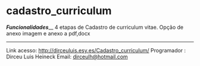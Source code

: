 # cadastro_curriculum

_______________Funcionalidades_________________
4 etapas de Cadastro de curriculum vitae.
Opção de anexo imagem e anexo a pdf,docx

______________________________________
Link acesso: http://dirceuluis.esy.es/Cadastro_curriculum/
Programador : Dirceu Luis Heineck
Email: dirceulh@hotmail.com



